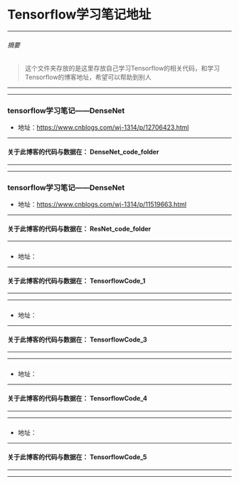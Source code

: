 # Tensorflow学习笔记地址
***
###### 摘要
> 这个文件夹存放的是这里存放自己学习Tensorflow的相关代码，和学习Tensorflow的博客地址，希望可以帮助到别人
***
***
### tensorflow学习笔记——DenseNet
  - 地址：https://www.cnblogs.com/wj-1314/p/12706423.html
***
#### 关于此博客的代码与数据在：    DenseNet_code_folder 
***
***
### tensorflow学习笔记——DenseNet
  - 地址：https://www.cnblogs.com/wj-1314/p/11519663.html
***
#### 关于此博客的代码与数据在：    ResNet_code_folder
***
### 
  - 地址：
***
#### 关于此博客的代码与数据在：    TensorflowCode_1
***
***
### 
  - 地址：
***
#### 关于此博客的代码与数据在：    TensorflowCode_3
***
***
### 
  - 地址：
***
#### 关于此博客的代码与数据在：    TensorflowCode_4
***
***
### 
  - 地址：
***
#### 关于此博客的代码与数据在：    TensorflowCode_5
***
***

